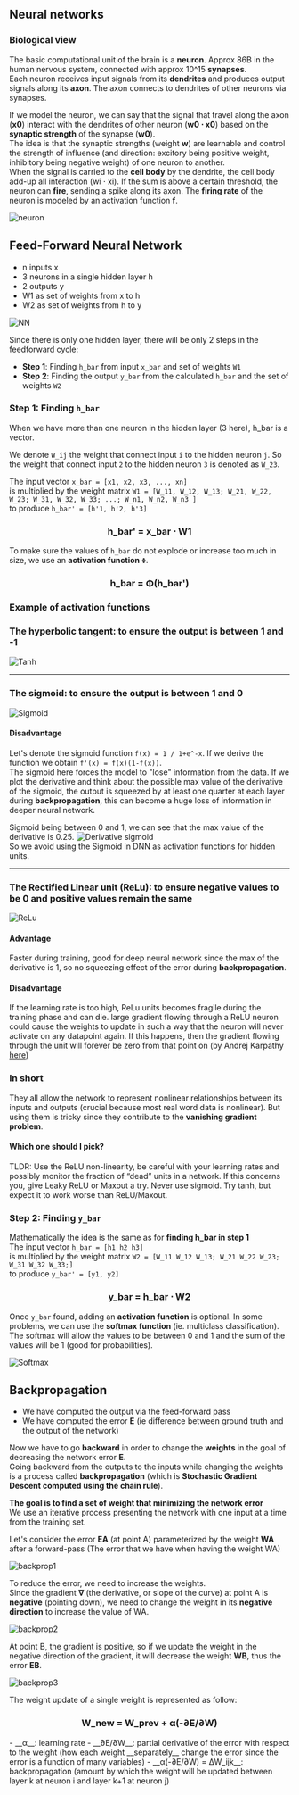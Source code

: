 ## Neural networks

### Biological view
The basic computational unit of the brain is a __neuron__. Approx 86B in the human nervous system, connected with approx 
10^15 __synapses__.  
Each neuron receives input signals from its __dendrites__ and produces output signals along its __axon__. The axon 
connects to dendrites of other neurons via synapses.  

If we model the neuron, we can say that the signal that travel along the axon (__x0__) interact with the dendrites of 
other neuron (__w0 ⋅ x0__) based on the __synaptic strength__ of the synapse (__w0__).  
The idea is that the synaptic strengths (weight __w__) are learnable and control the strength of influence 
(and direction: excitory being positive weight, inhibitory being negative weight) of one neuron to another.  
When the signal is carried to the __cell body__ by the dendrite, the cell body add-up all interaction (wi ⋅ xi). If the 
sum is above a certain threshold, the neuron can __fire__, sending a spike along its axon. The __firing rate__ of the 
neuron is modeled by an activation function __f__.  

![neuron](neuron.png "") 

## Feed-Forward Neural Network

- n inputs x
- 3 neurons in a single hidden layer h
- 2 outputs y
- W1 as set of weights from x to h
- W2 as set of weights from h to y
  
![NN](NN.png "")  

Since there is only one hidden layer, there will be only 2 steps in the feedforward cycle:
- __Step 1__: Finding `h_bar` from input `x_bar` and set of weights `W1`
- __Step 2__: Finding the output `y_bar` from the calculated `h_bar` and the set of weights `W2`
  
### __Step 1__: Finding `h_bar`  
When we have more than one neuron in the hidden layer (3 here), h_bar is a vector.

We denote `W_ij` the weight that connect input `i` to the hidden neuron `j`. So the weight that connect input `2` to the 
hidden neuron `3` is denoted as `W_23`.  
  
The input vector `x_bar = [x1, x2, x3, ..., xn]`  
is multiplied by the weight matrix `W1 = [W_11, W_12, W_13; W_21, W_22, W_23; W_31, W_32, W_33; ...; W_n1, W_n2, W_n3 ]`  
to produce `h_bar' = [h'1, h'2, h'3]`  

<h3><center>h_bar' = x_bar ⋅ W1 </center></h3>  

To make sure the values of `h_bar` do not explode or increase too much in size, we use an __activation function__ `Φ`.  

<h3><center>h_bar = Φ(h_bar') </center></h3>   

### Example of __activation functions__
### The __hyperbolic tangent__: to ensure the output is between 1 and -1  

![Tanh](tanh.png "")   

***  
### The __sigmoid__: to ensure the output is between 1 and 0  

![Sigmoid](sigmoid.png "")   
#### Disadvantage
Let's denote the sigmoid function `f(x) = 1 / 1+e^-x`. If we derive the function we obtain `f'(x) = f(x)(1-f(x))`.  
The sigmoid here forces the model to "lose" information from the data. 
If we plot the derivative and think about the possible max value of the derivative of the sigmoid, the output is 
squeezed by at least one quarter at each layer during __backpropagation__, this can become a huge loss of information in
deeper neural network.   

Sigmoid being between 0 and 1, we can see that the max value of the derivative is 0.25.
![Derivative sigmoid](derivative_sigmoid.png "")  
So we avoid using the Sigmoid in DNN as activation functions for hidden units.  

***  
### The __Rectified Linear unit (ReLu)__: to ensure negative values to be 0 and positive values remain the same  

![ReLu](relu.png "")   
#### Advantage
Faster during training, good for deep neural network since the max of the derivative is 1, so no squeezing effect of the error 
during __backpropagation__.
#### Disadvantage  
If the learning rate is too high, ReLu units becomes fragile during the training phase and can die.
large gradient flowing through a ReLU neuron could cause the weights to update in such a way that the neuron will never 
activate on any datapoint again. If this happens, then the gradient flowing through the unit will forever be zero from 
that point on (by Andrej Karpathy [here](https://cs231n.github.io/neural-networks-1/#nn))
  


### In short
They all allow the network to represent nonlinear relationships between its inputs and outputs (crucial because most 
real word data is nonlinear).
But using them is tricky since they contribute to the __vanishing gradient problem__.  
#### Which one should I pick?
TLDR: Use the ReLU non-linearity, be careful with your learning rates and possibly monitor the fraction of “dead” units 
in a network. If this concerns you, give Leaky ReLU or Maxout a try. Never use sigmoid. Try tanh, but expect it to work 
worse than ReLU/Maxout.  

### __Step 2__: Finding `y_bar`  

Mathematically the idea is the same as for __finding h_bar in step 1__  
The input vector `h_bar = [h1 h2 h3]`  
is multiplied by the weight matrix `W2 = [W_11 W_12 W_13; W_21 W_22 W_23; W_31 W_32 W_33;]`  
to produce `y_bar' = [y1, y2]`  

<h3><center>y_bar = h_bar ⋅ W2 </center></h3> 

Once `y_bar` found, adding an __activation function__ is optional. In some problems, we can use the __softmax function__
(ie. multiclass classification).  
The softmax will allow the values to be between 0 and 1 and the sum of the values will be 1 (good for probabilities).

![Softmax](softmax.png "")   

## Backpropagation  

- We have computed the output via the feed-forward pass
- We have computed the error __E__ (ie difference between ground truth and the output of the network)

Now we have to go __backward__ in order to change the __weights__ in the goal of decreasing the network error __E__.  
Going backward from the outputs to the inputs while changing the weights is a process called __backpropagation__ 
(which is __Stochastic Gradient Descent computed using the chain rule__).  

__The goal is to find a set of weight that minimizing the network error__  
We use an iterative process presenting the network with one input at a time from the training set.  

Let's consider the error __EA__ (at point A) parameterized by the weight __WA__ after a forward-pass (The error that we 
have when having the weight WA)  

![backprop1](backprop1.png "")  

To reduce the error, we need to increase the weights.  
Since the gradient __∇__ (the derivative, or slope of the curve) at point A is __negative__ (pointing down), we need to change 
the weight in its __negative direction__ to increase the value of WA.  

![backprop2](backprop2.png "")  
  
At point B, the gradient is positive, so if we update the weight in the negative direction of the gradient, it will 
decrease the weight __WB__, thus the error __EB__.  

![backprop3](backprop3.png "")  

The weight update of a single weight is represented as follow:  
<h3><center> W_new = W_prev + α(-∂E/∂W) </center></h3> 
- __α__: learning rate
- __∂E/∂W__: partial derivative of the error with respect to the weight (how each weight __separately__ change the error 
since the error is a function of many variables)
- __α(-∂E/∂W) = ΔW_ijk__: backpropagation (amount by which the weight will be updated between layer k at neuron i and 
layer k+1 at neuron j)  
  


























